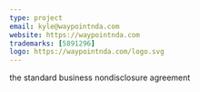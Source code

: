 ```yaml
---
type: project
email: kyle@waypointnda.com
website: https://waypointnda.com
trademarks: [5891296]
logo: https://waypointnda.com/logo.svg
---
```


the standard business nondisclosure agreement
